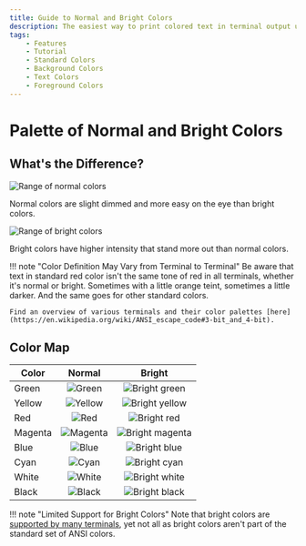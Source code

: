 ```yaml
---
title: Guide to Normal and Bright Colors
description: The easiest way to print colored text in terminal output using Colorist for Python. Includes color maps and code examples.
tags:
    - Features
    - Tutorial
    - Standard Colors
    - Background Colors
    - Text Colors
    - Foreground Colors
---
```


# Palette of Normal and Bright Colors
## What's the Difference?
![Range of normal colors](../../assets/images/colors/palette/rainbow_standard_96x16.png)

Normal colors are slight dimmed and more easy on the eye than bright colors.

![Range of bright colors](../../assets/images/colors/palette/rainbow_bright_96x16.png)

Bright colors have higher intensity that stand more out than normal colors.

!!! note "Color Definition May Vary from Terminal to Terminal"
    Be aware that text in standard red color isn't the same tone of red in all terminals, whether it's normal or bright. Sometimes with a little orange teint, sometimes a little darker. And the same goes for other standard colors.

    Find an overview of various terminals and their color palettes [here](https://en.wikipedia.org/wiki/ANSI_escape_code#3-bit_and_4-bit).

## Color Map
| Color   | Normal                                                   | Bright                                                                 |
| ------- | :------------------------------------------------------: | :--------------------------------------------------------------------: |
| Green   | ![Green](../../assets/images/colors/green_16x16.png)     | ![Bright green](../../assets/images/colors/bright_green_16x16.png)     |
| Yellow  | ![Yellow](../../assets/images/colors/yellow_16x16.png)   | ![Bright yellow](../../assets/images/colors/bright_yellow_16x16.png)   |
| Red     | ![Red](../../assets/images/colors/red_16x16.png)         | ![Bright red](../../assets/images/colors/bright_red_16x16.png)         |
| Magenta | ![Magenta](../../assets/images/colors/magenta_16x16.png) | ![Bright magenta](../../assets/images/colors/bright_magenta_16x16.png) |
| Blue    | ![Blue](../../assets/images/colors/blue_16x16.png)       | ![Bright blue](../../assets/images/colors/bright_blue_16x16.png)       |
| Cyan    | ![Cyan](../../assets/images/colors/cyan_16x16.png)       | ![Bright cyan](../../assets/images/colors/bright_cyan_16x16.png)       |
| White   | ![White](../../assets/images/colors/white_16x16.png)     | ![Bright white](../../assets/images/colors/bright_white_16x16.png)     |
| Black   | ![Black](../../assets/images/colors/black_16x16.png)     | ![Bright black](../../assets/images/colors/bright_black_16x16.png)     |

!!! note "Limited Support for Bright Colors"
    Note that bright colors are [supported by many terminals](../materials/terminal-support.md), yet not all as bright colors aren't part of the standard set of ANSI colors.
